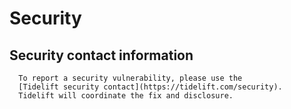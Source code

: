 # Security

## Security contact information

      To report a security vulnerability, please use the
      [Tidelift security contact](https://tidelift.com/security).
      Tidelift will coordinate the fix and disclosure.
